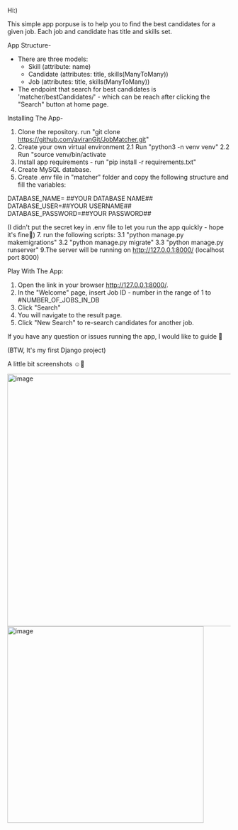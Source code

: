 Hi:) 

This simple app porpuse is to help you to find the best candidates for a given job.
Each job and candidate has title and skills set.

App Structure- 
- There are three models:
  - Skill (attribute: name) 
  - Candidate (attributes: title, skills(ManyToMany))
  - Job (attributes: title, skills(ManyToMany))
- The endpoint that search for best candidates is 'matcher/bestCandidates/' - which can be reach after clicking the "Search" button at home page. 

Installing The App-

1. Clone the repository. run "git clone https://github.com/aviranGit/JobMatcher.git"
2. Create your own virtual environment 
  2.1 Run "python3 -n venv venv"
  2.2 Run "source venv/bin/activate
3. Install app requirements - run "pip install -r requirements.txt"
4. Create MySQL database. 
5. Create .env file in "matcher" folder and copy the following structure and fill the variables:

DATABASE_NAME= ##YOUR DATABASE NAME##
DATABASE_USER=##YOUR USERNAME##
DATABASE_PASSWORD=##YOUR PASSWORD##

(I didn't put the secret key in .env file to let you run the app quickly - hope it's fine🙂)
7.  run the following scripts:
  3.1 "python manage.py makemigrations"
  3.2 "python manage.py migrate"
  3.3 "python manage.py runserver"
9.The server will be running on http://127.0.0.1:8000/ (localhost port 8000)


Play With The App:

1. Open the link in your browser http://127.0.0.1:8000/.
2. In the "Welcome" page, insert Job ID - number in the range of 1 to #NUMBER_OF_JOBS_IN_DB 
3. Click "Search" 
4. You will navigate to the result page. 
5. Click "New Search" to re-search candidates for another job.

If you have any question or issues running the app, I would like to guide 🙂

(BTW, It's my first Django project)


A little bit screenshots ☺️🎉

<img width="569" alt="image" src="https://user-images.githubusercontent.com/62885985/170815785-afdafaae-c8b6-40a7-b521-1e7097e1ed8f.png">


<img width="443" alt="image" src="https://user-images.githubusercontent.com/62885985/170815795-4ee39583-e300-4a78-8173-2b296e77bb7a.png">


